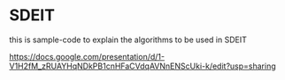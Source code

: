 # SDEIT

this is sample-code to explain the algorithms to be used in SDEIT

https://docs.google.com/presentation/d/1-V1H2fM_zRUAYHqNDkPB1cnHFaCVdqAVNnENScUki-k/edit?usp=sharing
